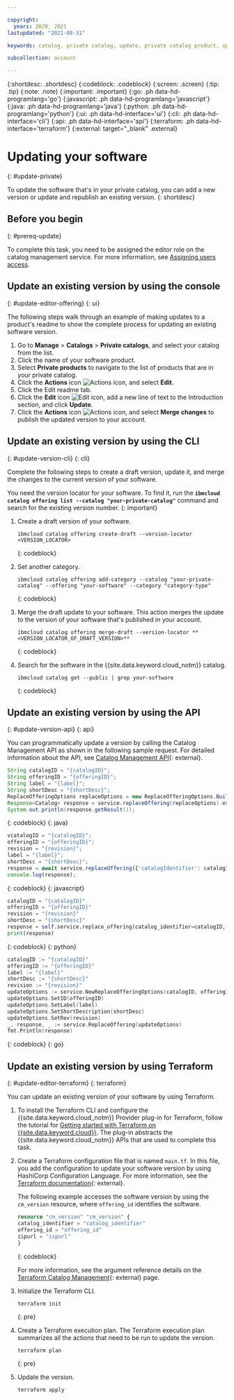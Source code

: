 ```yaml
---

copyright:
  years: 2020, 2021
lastupdated: "2021-08-31"

keywords: catalog, private catalog, update, private catalog product, update version, versions

subcollection: account

---
```


{:shortdesc: .shortdesc}
{:codeblock: .codeblock}
{:screen: .screen}
{:tip: .tip}
{:note: .note}
{:important: .important}
{:go: .ph data-hd-programlang='go'}
{:javascript: .ph data-hd-programlang='javascript'}
{:java: .ph data-hd-programlang='java'}
{:python: .ph data-hd-programlang='python'}
{:ui: .ph data-hd-interface='ui'}
{:cli: .ph data-hd-interface='cli'}
{:api: .ph data-hd-interface='api'}
{:terraform: .ph data-hd-interface='terraform'}
{:external: target="_blank" .external}

# Updating your software
{: #update-private}

To update the software that's in your private catalog, you can add a new version or update and republish an existing version. 
{: shortdesc}

## Before you begin
{: #prereq-update}

To complete this task, you need to be assigned the editor role on the catalog management service. For more information, see [Assigning users access](/docs/account?topic=account-catalog-access).

## Update an existing version by using the console
{: #update-editor-offering}
{: ui}

The following steps walk through an example of making updates to a product's readme to show the complete process for updating an existing software version.

1. Go to **Manage** > **Catalogs** > **Private catalogs**, and select your catalog from the list. 
1. Click the name of your software product.
1. Select **Private products** to navigate to the list of products that are in your private catalog. 
1. Click the **Actions** icon ![Actions icon](../icons/actions-icon-vertical.svg "Actions"), and select **Edit**.  
1. Click the Edit readme tab.
1. Click the **Edit** icon ![Edit icon](../icons/icon_write.svg "Edit"), add a new line of text to the Introduction section, and click **Update**.
1. Click the **Actions** icon ![Actions icon](../icons/actions-icon-vertical.svg "Actions"), and select **Merge changes** to publish the updated version to your account.

## Update an existing version by using the CLI
{: #update-version-cli}
{: cli}

Complete the following steps to create a draft version, update it, and merge the changes to the current version of your software.  

   You need the version locator for your software. To find it, run the **`ibmcloud catalog offering list --catalog "your-private-catalog"`** command and search for the existing version number.
   {: important}
    
1. Create a draft version of your software.
    ```
    ibmcloud catalog offering create-draft --version-locator <VERSION_LOCATOR>
    ```
    {: codeblock}
    
1. Set another category.
    ```
    ibmcloud catalog offering add-category --catalog "your-private-catalog" --offering "your-software" --category "category-type"
    ```
    {: codeblock}
    
1. Merge the draft update to your software. This action merges the update to the version of your software that's published in your account.   
    ```
    ibmcloud catalog offering merge-draft --version-locator **<VERSION_LOCATOR_OF_DRAFT_VERSION>**
    ```
    {: codeblock}
    
1.  Search for the software in the {{site.data.keyword.cloud_notm}} catalog.
    ```
    ibmcloud catalog get --public | grep your-software
    ```
    {: codeblock}

## Update an existing version by using the API
{: #update-version-api}
{: api}

You can programmatically update a version by calling the Catalog Management API as shown in the following sample request. For detailed information about the API, see [Catalog Management API](https://cloud.ibm.com/apidocs/resource-catalog/private-catalog?code=python#replace-offering){: external}.

```java
String catalogID = "{catalogID}";
String offeringID = "{offeringID}";
String label = "{label}";
String shortDesc = "{shortDesc}";
ReplaceOfferingOptions replaceOptions = new ReplaceOfferingOptions.Builder().catalogIdentifier(catalogID).id(offeringID).offeringId(offeringID).label(label).shortDescription(shortDesc).rev(revision.rev()).build();
Response<Catalog> response = service.replaceOffering(replaceOptions).execute();
System.out.println(response.getResult());
```
{: codeblock}
{: java}

```javascript
vcatalogID = "{catalogID}";
offeringID = "{offeringID}";
revision = "{revision}";
label = "{label}";
shortDesc = "{shortDesc}";
response = await service.replaceOffering({'catalogIdentifier': catalogID, 'offeringId': offeringID, 'id': offeringID, 'rev': revision, 'label': label, 'shortDescription': shortDesc});
console.log(response);
```
{: codeblock}
{: javascript}

```python
catalogID = "{catalogID}"
offeringID = "{offeringID}"
revision = "{revision}"
shortDesc = "{shortDesc}"
response = self.service.replace_offering(catalog_identifier=catalogID, offering_id=offeringID, id=offeringID, rev=revision, label=label, short_description=shortDesc)
print(response)
```
{: codeblock}
{: python}

```go
catalogID := "{catalogID}"
offeringID := "{offeringID}"
label := "{label}"
shortDesc := "{shortDesc}"
revision := "{revision}"
updateOptions := service.NewReplaceOfferingOptions(catalogID, offeringID)
updateOptions.SetID(offeringID)
updateOptions.SetLabel(label)
updateOptions.SetShortDescription(shortDesc)
updateOptions.SetRev(revision)
_, response, _ := service.ReplaceOffering(updateOptions)
fmt.Println(response)
```
{: codeblock}
{: go}

## Update an existing version by using Terraform
{: #update-editor-terraform}
{: terraform}

You can update an existing version of your software by using Terraform. 

1. To install the Terraform CLI and configure the {{site.data.keyword.cloud_notm}} Provider plug-in for Terraform, follow the tutorial for [Getting started with Terraform on {{site.data.keyword.cloud}}](/docs/ibm-cloud-provider-for-terraform?topic=ibm-cloud-provider-for-terraform-getting-started). The plug-in abstracts the {{site.data.keyword.cloud_notm}} APIs that are used to complete this task.

2. Create a Terraform configuration file that is named `main.tf`. In this file, you add the configuration to update your software version by using HashiCorp Configuration Language. For more information, see the [Terraform documentation](https://www.terraform.io/docs/language/index.html){: external}.

   The following example accesses the software version by using the `cm_version` resource, where `offering_id` identifies the software. 

   ```terraform
   resource "cm_version" "cm_version" {
   catalog_identifier = "catalog_identifier"
   offering_id = "offering_id"
   zipurl = "zipurl"
   }
   ```
   {: codeblock}

   For more information, see the argument reference details on the [Terraform Catalog Management](https://registry.terraform.io/providers/IBM-Cloud/ibm/latest/docs/resources/cm_version){: external} page.
  
3. Initialize the Terraform CLI.

   ```
   terraform init
   ```
   {: pre}
   
4. Create a Terraform execution plan. The Terraform execution plan summarizes all the actions that need to be run to update the version.

   ```
   terraform plan
   ```
   {: pre}

5. Update the version.

   ```
   terraform apply
   ```
